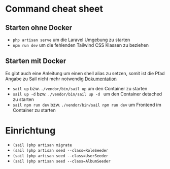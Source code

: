 # Command cheat sheet

## Starten ohne Docker

-   `php artisan serve` um die Laravel Umgebung zu starten
-   `npm run dev` um die fehlenden Tailwind CSS Klassen zu beziehen

## Starten mit Docker

Es gibt auch eine Anleitung um einen shell alias zu setzen, somit ist die Pfad Angabe zu Sail nicht mehr notwendig [Dokumentation](https://laravel.com/docs/10.x/sail#configuring-a-shell-alias)

-   `sail up` bzw. `./vendor/bin/sail up` um den Container zu starten
-   `sail up -d` bzw. `./vendor/bin/sail up -d ` um den Container detached zu starten
-   `sail npm run dev` bzw. `./vendor/bin/sail npm run dev` um Frontend im Container zu starten

# Einrichtung

-   `(sail )php artisan migrate`
-   `(sail )php artisan seed --class=RoleSeeder`
-   `(sail )php artisan seed --class=UserSeeder`
-   `(sail )php artisan seed --class=AlbumSeeder`
